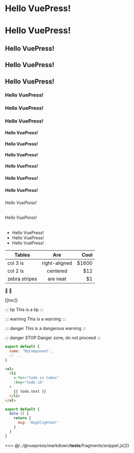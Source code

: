 # Hello VuePress!
# Hello VuePress!

## Hello VuePress!
## Hello VuePress!
## Hello VuePress!
### Hello VuePress!
### Hello VuePress!
### Hello VuePress!
#### Hello VuePress!
#### Hello VuePress!
#### Hello VuePress!
##### Hello VuePress!
##### Hello VuePress!
##### Hello VuePress!
###### Hello VuePress!
###### Hello VuePress!

* Hello VuePress!
* Hello VuePress!
* Hello VuePress!

| Tables        | Are           | Cool  |
| ------------- |:-------------:| -----:|
| col 3 is      | right-aligned | $1600 |
| col 2 is      | centered      |   $12 |
| zebra stripes | are neat      |    $1 |

:tada: :100:

[[toc]]

::: tip
This is a tip
:::

::: warning
This is a warning
:::

::: danger
This is a dangerous warning
:::

::: danger STOP
Danger zone, do not proceed
:::

``` js
export default {
  name: 'MyComponent',
  // ...
}
```

``` html
<ul>
  <li
    v-for="todo in todos"
    :key="todo.id"
  >
    {{ todo.text }}
  </li>
</ul>
```

``` js {4}
export default {
  data () {
    return {
      msg: 'Highlighted!'
    }
  }
}
```
<<< @/../@vuepress/markdown/__tests__/fragments/snippet.js{2}